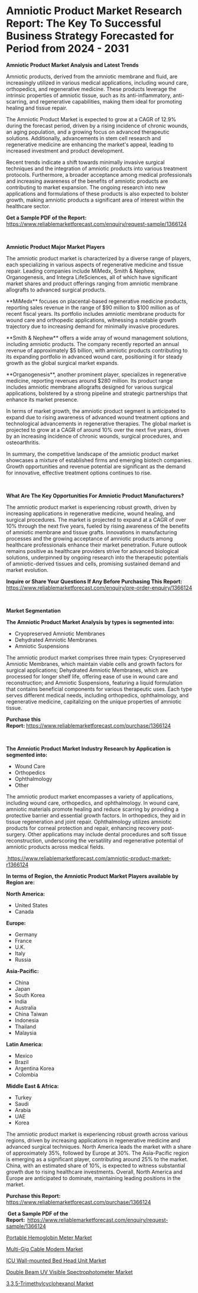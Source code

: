 <p><h1>Amniotic Product Market Research Report: The Key To Successful Business Strategy Forecasted for Period from 2024 - 2031</h1></p><p><strong>Amniotic Product Market Analysis and Latest Trends</strong></p>
<p><p>Amniotic products, derived from the amniotic membrane and fluid, are increasingly utilized in various medical applications, including wound care, orthopedics, and regenerative medicine. These products leverage the intrinsic properties of amniotic tissue, such as its anti-inflammatory, anti-scarring, and regenerative capabilities, making them ideal for promoting healing and tissue repair.</p><p>The Amniotic Product Market is expected to grow at a CAGR of 12.9% during the forecast period, driven by a rising incidence of chronic wounds, an aging population, and a growing focus on advanced therapeutic solutions. Additionally, advancements in stem cell research and regenerative medicine are enhancing the market's appeal, leading to increased investment and product development.</p><p>Recent trends indicate a shift towards minimally invasive surgical techniques and the integration of amniotic products into various treatment protocols. Furthermore, a broader acceptance among medical professionals and increasing awareness of the benefits of amniotic products are contributing to market expansion. The ongoing research into new applications and formulations of these products is also expected to bolster growth, making amniotic products a significant area of interest within the healthcare sector.</p></p>
<p><strong>Get a Sample PDF of the Report:&nbsp;</strong> <a href="https://www.reliablemarketforecast.com/enquiry/request-sample/1366124?utm_campaign=1134&utm_medium=2&utm_source=Github&utm_content=ia&utm_term=06122024&utm_id=amniotic-product">https://www.reliablemarketforecast.com/enquiry/request-sample/1366124</a></p>
<p>&nbsp;</p>
<p><strong>Amniotic Product Major Market Players</strong></p>
<p><p>The amniotic product market is characterized by a diverse range of players, each specializing in various aspects of regenerative medicine and tissue repair. Leading companies include MiMedx, Smith & Nephew, Organogenesis, and Integra LifeSciences, all of which have significant market shares and product offerings ranging from amniotic membrane allografts to advanced surgical products.</p><p>**MiMedx** focuses on placental-based regenerative medicine products, reporting sales revenue in the range of $90 million to $100 million as of recent fiscal years. Its portfolio includes amniotic membrane products for wound care and orthopedic applications, witnessing a notable growth trajectory due to increasing demand for minimally invasive procedures.</p><p>**Smith & Nephew** offers a wide array of wound management solutions, including amniotic products. The company recently reported an annual revenue of approximately $5 billion, with amniotic products contributing to its expanding portfolio in advanced wound care, positioning it for steady growth as the global surgical market expands.</p><p>**Organogenesis**, another prominent player, specializes in regenerative medicine, reporting revenues around $280 million. Its product range includes amniotic membrane allografts designed for various surgical applications, bolstered by a strong pipeline and strategic partnerships that enhance its market presence.</p><p>In terms of market growth, the amniotic product segment is anticipated to expand due to rising awareness of advanced wound treatment options and technological advancements in regenerative therapies. The global market is projected to grow at a CAGR of around 10% over the next five years, driven by an increasing incidence of chronic wounds, surgical procedures, and osteoarthritis.</p><p>In summary, the competitive landscape of the amniotic product market showcases a mixture of established firms and emerging biotech companies. Growth opportunities and revenue potential are significant as the demand for innovative, effective treatment options continues to rise.</p></p>
<p>&nbsp;</p>
<p><strong>What Are The Key Opportunities For Amniotic Product Manufacturers?</strong></p>
<p><p>The amniotic product market is experiencing robust growth, driven by increasing applications in regenerative medicine, wound healing, and surgical procedures. The market is projected to expand at a CAGR of over 10% through the next five years, fueled by rising awareness of the benefits of amniotic membrane and tissue grafts. Innovations in manufacturing processes and the growing acceptance of amniotic products among healthcare professionals enhance their market penetration. Future outlook remains positive as healthcare providers strive for advanced biological solutions, underpinned by ongoing research into the therapeutic potentials of amniotic-derived tissues and cells, promising sustained demand and market evolution.</p></p>
<p><strong>Inquire or Share Your Questions If Any Before Purchasing This Report:</strong> <a href="https://www.reliablemarketforecast.com/enquiry/pre-order-enquiry/1366124?utm_campaign=1134&utm_medium=2&utm_source=Github&utm_content=ia&utm_term=06122024&utm_id=amniotic-product">https://www.reliablemarketforecast.com/enquiry/pre-order-enquiry/1366124</a></p>
<p>&nbsp;</p>
<p><strong>Market Segmentation</strong></p>
<p><strong>The Amniotic Product Market Analysis by types is segmented into:</strong></p>
<p><ul><li>Cryopreserved Amniotic Membranes</li><li>Dehydrated Amniotic Membranes</li><li>Amniotic Suspensions</li></ul></p>
<p><p>The amniotic product market comprises three main types: Cryopreserved Amniotic Membranes, which maintain viable cells and growth factors for surgical applications; Dehydrated Amniotic Membranes, which are processed for longer shelf life, offering ease of use in wound care and reconstruction; and Amniotic Suspensions, featuring a liquid formulation that contains beneficial components for various therapeutic uses. Each type serves different medical needs, including orthopedics, ophthalmology, and regenerative medicine, capitalizing on the unique properties of amniotic tissue.</p></p>
<p><strong>Purchase this Report:&nbsp;</strong><a href="https://www.reliablemarketforecast.com/purchase/1366124?utm_campaign=1134&utm_medium=2&utm_source=Github&utm_content=ia&utm_term=06122024&utm_id=amniotic-product">https://www.reliablemarketforecast.com/purchase/1366124</a></p>
<p>&nbsp;</p>
<p><strong>The Amniotic Product Market Industry Research by Application is segmented into:</strong></p>
<p><ul><li>Wound Care</li><li>Orthopedics</li><li>Ophthalmology</li><li>Other</li></ul></p>
<p><p>The amniotic product market encompasses a variety of applications, including wound care, orthopedics, and ophthalmology. In wound care, amniotic materials promote healing and reduce scarring by providing a protective barrier and essential growth factors. In orthopedics, they aid in tissue regeneration and joint repair. Ophthalmology utilizes amniotic products for corneal protection and repair, enhancing recovery post-surgery. Other applications may include dental procedures and soft tissue reconstruction, underscoring the versatility and regenerative potential of amniotic products across medical fields.</p></p>
<p><a href="https://www.reliablemarketforecast.com/amniotic-product-market-r1366124?utm_campaign=1134&utm_medium=2&utm_source=Github&utm_content=ia&utm_term=06122024&utm_id=amniotic-product">&nbsp;https://www.reliablemarketforecast.com/amniotic-product-market-r1366124</a></p>
<p><strong>In terms of Region, the Amniotic Product Market Players available by Region are:</strong></p>
<p>
    <p> <strong> North America: </strong>
        <ul>
            <li>United States</li>
            <li>Canada</li>
        </ul>
        </p> 
    <p> <strong> Europe: </strong>
        <ul>
            <li>Germany</li>
            <li>France</li>
            <li>U.K.</li>
            <li>Italy</li>
            <li>Russia</li>
        </ul>
        </p> 
    <p> <strong> Asia-Pacific: </strong>
        <ul>
            <li>China</li>
            <li>Japan</li>
            <li>South Korea</li>
            <li>India</li>
            <li>Australia</li>
            <li>China Taiwan</li>
            <li>Indonesia</li>
            <li>Thailand</li>
            <li>Malaysia</li>
        </ul>
        </p> 
    <p> <strong> Latin America: </strong>
        <ul>
            <li>Mexico</li>
            <li>Brazil</li>
            <li>Argentina Korea</li>
            <li>Colombia</li>
        </ul>
        </p> 
    <p> <strong> Middle East & Africa: </strong>
        <ul>
            <li>Turkey</li>
            <li>Saudi</li>
            <li>Arabia</li>
            <li>UAE</li>
            <li>Korea</li>
        </ul>
    </p>
    </p>
<p><p>The amniotic product market is experiencing robust growth across various regions, driven by increasing applications in regenerative medicine and advanced surgical techniques. North America leads the market with a share of approximately 35%, followed by Europe at 30%. The Asia-Pacific region is emerging as a significant player, contributing around 25% to the market. China, with an estimated share of 10%, is expected to witness substantial growth due to rising healthcare investments. Overall, North America and Europe are anticipated to dominate, maintaining leading positions in the market.</p></p>
<p><strong>Purchase this Report: </strong><a href="https://www.reliablemarketforecast.com/purchase/1366124?utm_campaign=1134&utm_medium=2&utm_source=Github&utm_content=ia&utm_term=06122024&utm_id=amniotic-product">https://www.reliablemarketforecast.com/purchase/1366124</a></p>
<p>&nbsp;<strong>Get a Sample PDF of the Report:&nbsp;&nbsp;</strong><a href="https://www.reliablemarketforecast.com/enquiry/request-sample/1366124?utm_campaign=1134&utm_medium=2&utm_source=Github&utm_content=ia&utm_term=06122024&utm_id=amniotic-product">https://www.reliablemarketforecast.com/enquiry/request-sample/1366124</a></p>
<p><strong></strong></p>
<p><p><a href="https://www.linkedin.com/pulse/evaluating-portable-hemoglobin-meter-market-trends-growth-vccae?utm_campaign=1134&utm_medium=2&utm_source=Github&utm_content=ia&utm_term=06122024&utm_id=amniotic-product">Portable Hemoglobin Meter Market</a></p><p><a href="https://issuu.com/reportprime-2/docs/multi-gig-cable-modem-market-size-2030.pptx?utm_campaign=1134&utm_medium=2&utm_source=Github&utm_content=ia&utm_term=06122024&utm_id=amniotic-product">Multi-Gig Cable Modem Market</a></p><p><a href="https://github.com/BryceTownsendr/Market-Research-Report-List-7/blob/main/icu-wall-mounted-bed-head-unit-market.md?utm_campaign=1134&utm_medium=2&utm_source=Github&utm_content=ia&utm_term=06122024&utm_id=amniotic-product">ICU Wall-mounted Bed Head Unit Market</a></p><p><a href="https://www.linkedin.com/pulse/compreh-proposis-fbaif?utm_campaign=1134&utm_medium=2&utm_source=Github&utm_content=ia&utm_term=06122024&utm_id=amniotic-product">Double Beam UV Visible Spectrophotometer Market</a></p><p><a href="https://issuu.com/reportprime-2/docs/335-trimethylcyclohexanol-market-size-2030.pptx?utm_campaign=1134&utm_medium=2&utm_source=Github&utm_content=ia&utm_term=06122024&utm_id=amniotic-product">3,3,5-Trimethylcyclohexanol Market</a></p></p>